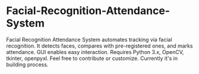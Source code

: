 # Facial-Recognition-Attendance-System
Facial Recognition Attendance System automates tracking via facial recognition. It detects faces, compares with pre-registered ones, and marks attendance. GUI enables easy interaction. Requires Python 3.x, OpenCV, tkinter, openpyxl. Feel free to contribute or customize. Currently it's in building process.
